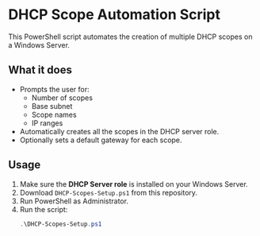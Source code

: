 # DHCP Scope Automation Script

This PowerShell script automates the creation of multiple DHCP scopes on a Windows Server.

## What it does
- Prompts the user for:
  - Number of scopes
  - Base subnet
  - Scope names
  - IP ranges
- Automatically creates all the scopes in the DHCP server role.
- Optionally sets a default gateway for each scope.

## Usage
1. Make sure the **DHCP Server role** is installed on your Windows Server.
2. Download `DHCP-Scopes-Setup.ps1` from this repository.
3. Run PowerShell as Administrator.
4. Run the script:
   ```powershell
   .\DHCP-Scopes-Setup.ps1
